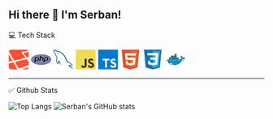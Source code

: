 ## Hi there 👋 I'm Serban!

💻 Tech Stack

<img src="https://github.com/devicons/devicon/blob/master/icons/laravel/laravel-plain.svg" alt="laravel logo" width="40" height="40" /> <img src="https://github.com/devicons/devicon/blob/master/icons/php/php-original.svg" alt="php logo" width="40" height="40" /> <img src="https://github.com/devicons/devicon/blob/master/icons/mysql/mysql-original.svg" alt="mysqql logo" width="40" height="40" /> <img src="https://github.com/devicons/devicon/blob/master/icons/javascript/javascript-original.svg" alt="javascript logo" width="40" height="40" /> <img src="https://github.com/devicons/devicon/blob/master/icons/typescript/typescript-original.svg" alt="typescript logo" width="40" height="40" /> <img src="https://github.com/devicons/devicon/blob/master/icons/html5/html5-original.svg" alt="html logo" width="40" height="40" /> <img src="https://github.com/devicons/devicon/blob/master/icons/css3/css3-original.svg" alt="css logo" width="40" height="40" /> <img src="https://github.com/devicons/devicon/blob/master/icons/docker/docker-original.svg" alt="Docker logo" width="40" height="40" />

---
✅ Github Stats

![Top Langs](https://github-readme-stats.vercel.app/api/top-langs/?username=SerbanNasui&theme=radical)
![Serban's GitHub stats](https://github-readme-stats.vercel.app/api?username=SerbanNasui&show_icons=true&theme=radical)

